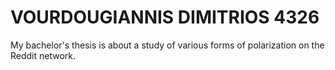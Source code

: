 # VOURDOUGIANNIS DIMITRIOS 4326

My bachelor's thesis is about a study of various forms of polarization on the Reddit network.
